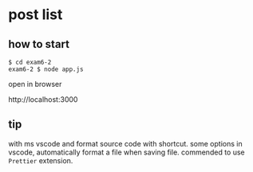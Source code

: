 # post list

## how to start

```
$ cd exam6-2
exam6-2 $ node app.js
```

open in browser

http://localhost:3000

## tip

with ms vscode and format source code with shortcut.
some options in vscode, automatically format a file when saving file.
commended to use `Prettier` extension.
